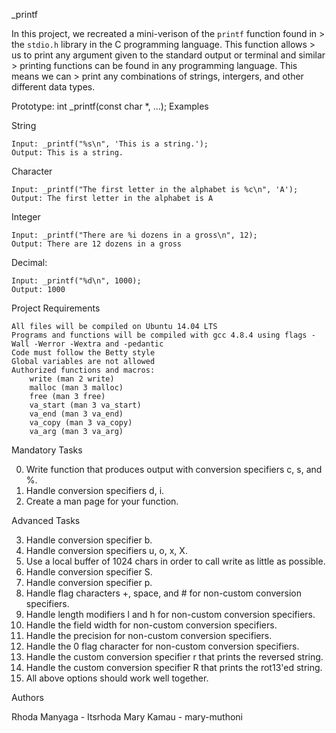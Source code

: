 _printf

In this project, we recreated a mini-verison of the ```printf``` function found in > the ```stdio.h``` library in the C programming language. This function allows > us to print any argument given to the standard output or terminal and similar > printing functions can be found in any programming language. This means we can > print any combinations of strings, intergers, and other different data types. 

Prototype: int _printf(const char *, ...);
Examples

String

    Input: _printf("%s\n", 'This is a string.');
    Output: This is a string.

Character

    Input: _printf("The first letter in the alphabet is %c\n", 'A');
    Output: The first letter in the alphabet is A

Integer

    Input: _printf("There are %i dozens in a gross\n", 12);
    Output: There are 12 dozens in a gross

Decimal:

    Input: _printf("%d\n", 1000);
    Output: 1000

Project Requirements

    All files will be compiled on Ubuntu 14.04 LTS
    Programs and functions will be compiled with gcc 4.8.4 using flags -Wall -Werror -Wextra and -pedantic
    Code must follow the Betty style
    Global variables are not allowed
    Authorized functions and macros:
        write (man 2 write)
        malloc (man 3 malloc)
        free (man 3 free)
        va_start (man 3 va_start)
        va_end (man 3 va_end)
        va_copy (man 3 va_copy)
        va_arg (man 3 va_arg)

Mandatory Tasks

  0. Write function that produces output with conversion specifiers c, s, and %.
  1. Handle conversion specifiers d, i.
  2. Create a man page for your function.

Advanced Tasks

  3. Handle conversion specifier b.
  4. Handle conversion specifiers u, o, x, X.
  5. Use a local buffer of 1024 chars in order to call write as little as possible.
  6. Handle conversion specifier S.
  7. Handle conversion specifier p.
  8. Handle flag characters +, space, and # for non-custom conversion specifiers.
  9. Handle length modifiers l and h for non-custom conversion specifiers.
  10. Handle the field width for non-custom conversion specifiers.
  11. Handle the precision for non-custom conversion specifiers.
  12. Handle the 0 flag character for non-custom conversion specifiers.
  13. Handle the custom conversion specifier r that prints the reversed string.
  14. Handle the custom conversion specifier R that prints the rot13'ed string.
  15. All above options should work well together.

Authors

Rhoda Manyaga - Itsrhoda
Mary Kamau - mary-muthoni 
